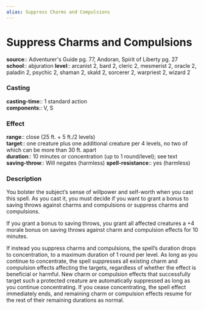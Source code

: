 ```yaml
---
alias: Suppress Charms and Compulsions
---
```


# Suppress Charms and Compulsions 

**source**:: Adventurer's Guide pg. 77, Andoran, Spirit of Liberty pg. 27  
**school**:: abjuration
**level**:: arcanist 2, bard 2, cleric 2, mesmerist 2, oracle 2, paladin 2, psychic 2, shaman 2, skald 2, sorcerer 2, warpriest 2, wizard 2

### Casting 

**casting-time**:: 1 standard action  
**components**:: V, S

### Effect 

**range**:: close (25 ft. + 5 ft./2 levels)  
**target**:: one creature plus one additional creature per 4 levels, no two of which can be more than 30 ft. apart  
**duration**:: 10 minutes or concentration (up to 1 round/level); see text  
**saving-throw**:: Will negates (harmless)
**spell-resistance**:: yes (harmless)

### Description 

You bolster the subject’s sense of willpower and self-worth when you cast this spell. As you cast it, you must decide if you want to grant a bonus to saving throws against charms and compulsions or suppress charms and compulsions.  
  
If you grant a bonus to saving throws, you grant all affected creatures a +4 morale bonus on saving throws against charm and compulsion effects for 10 minutes.  
  
If instead you suppress charms and compulsions, the spell’s duration drops to concentration, to a maximum duration of 1 round per level. As long as you continue to concentrate, the spell suppresses all existing charm and compulsion effects affecting the targets, regardless of whether the effect is beneficial or harmful. New charm or compulsion effects that successfully target such a protected creature are automatically suppressed as long as you continue concentrating. If you cease concentrating, the spell effect immediately ends, and remaining charm or compulsion effects resume for the rest of their remaining durations as normal.
